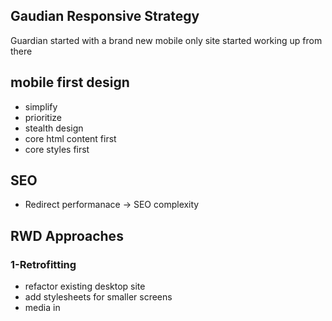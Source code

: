 ## Gaudian Responsive Strategy
Guardian started with a brand new mobile only site
started working up from there


## mobile first design
- simplify
- prioritize
- stealth design
- core html content first
- core styles first

## SEO
- Redirect performanace -> SEO complexity

## RWD Approaches 

### 1-Retrofitting
- refactor existing desktop site
- add stylesheets for smaller screens
- media in <style> tags
**pros**
- simple
- less design complocations
-politically simpler
**cons**
- might not be simple
- layout only focus
- performace
- requires media query support

### 2-Step by step
- incremental improv
- page by page
- component by compoenent
- eg. microsoft
**pros**
- politically simpler
- can prioritize most important parts
- learning as we go
**cons**
- consistency
- technical complexity

### 3-New Mobile Site
- leave existing 'desktop' site
- start mobile from scratch

**pros**
- politically simple
- starts with flexibility
- performance foocus
- layout scale up
**cons**
- still a separate site
- redirects, consistency, SEO
- scale up design can be hard

### 4-mobile first responsive
- start with mobile focus
- progressively enhance to desktop
**pros**
- fresh start
**cons**
- time
- politically difficult

## Examples
- https://github.com/ahume/responsive-roadtrip

# Design Prototyping

## Pattern Portfolio
- 

## Styleguides
- and variations
- potential design deliverables
- tools for deisng/dev process
- spectrum from design to dev

## Style Tiles
- http://styletil.es
- sit between oodboards and precise mockups
- catalyst for discusssions about the goals of an interface

## Element collage
- http://danielmall.com/articles/rif-element-collages

## Style prototype
- http://sparkbox.github.io/style-prototype
- into

## Common Themes
- modules
- components
- Elements
"not designing pages, design system of components"

## Atomic Design
- atoms
- molecules
- organisms
- templates
- pages

## Pattern Lab 
- Pattern Lab library framework (google this sucker)
- php, node.js, .NET

# Navigation Patterns

## Different Approaches
- Nav first Approach (mostly desktop)
- Content First Approach (mostly mobile)
- link to footer Approach (thesession.org)
- Menu Toggle (starbucks.com)
- Select menu (retreatsforgeeks.com)
- Progressive Disclosure (gaurdian.co.uk)
  - collect the items that cannot fit into visible nav into a menu toggle
  - hybrid full + menu toggle
  - 
